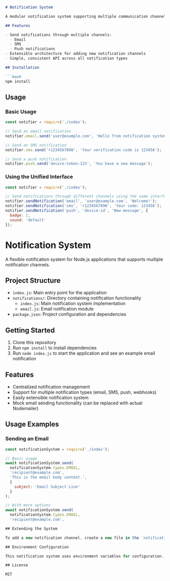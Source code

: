 ```markdown
# Notification System

A modular notification system supporting multiple communication channels.

## Features

- Send notifications through multiple channels:
  - Email
  - SMS
  - Push notifications
- Extensible architecture for adding new notification channels
- Simple, consistent API across all notification types

## Installation

```bash
npm install
```

## Usage

### Basic Usage

```javascript
const notifier = require('./index');

// Send an email notification
notifier.email.send('user@example.com', 'Hello from notification system!');

// Send an SMS notification
notifier.sms.send('+1234567890', 'Your verification code is 123456');

// Send a push notification
notifier.push.send('device-token-123', 'You have a new message');
```

### Using the Unified Interface

```javascript
const notifier = require('./index');

// Send notifications through different channels using the same interface
notifier.sendNotification('email', 'user@example.com', 'Welcome!');
notifier.sendNotification('sms', '+1234567890', 'Your code: 123456');
notifier.sendNotification('push', 'device-id', 'New message', { 
  badge: 1,
  sound: 'default'
});
```

# Notification System

A flexible notification system for Node.js applications that supports multiple notification channels.

## Project Structure
- `index.js`: Main entry point for the application
- `notifications/`: Directory containing notification functionality
  - `index.js`: Main notification system implementation
  - `email.js`: Email notification module
- `package.json`: Project configuration and dependencies

## Getting Started
1. Clone this repository
2. Run `npm install` to install dependencies
3. Run `node index.js` to start the application and see an example email notification

## Features
- Centralized notification management
- Support for multiple notification types (email, SMS, push, webhooks)
- Easily extensible notification system
- Mock email sending functionality (can be replaced with actual Nodemailer)

## Usage Examples

### Sending an Email
```javascript
const notificationSystem = require('./index');

// Basic usage
await notificationSystem.send(
  notificationSystem.types.EMAIL,
  'recipient@example.com',
  'This is the email body content.',
  {
    subject: 'Email Subject Line'
  }
);

// With more options
await notificationSystem.send(
  notificationSystem.types.EMAIL,
  'recipient@example.com',

## Extending the System

To add a new notification channel, create a new file in the `notifications` directory with a `send` method, and update the `notifications/index.js` file to export it.

## Environment Configuration

This notification system uses environment variables for configuration. Create a `.env` file in the project root:

## License

MIT
```